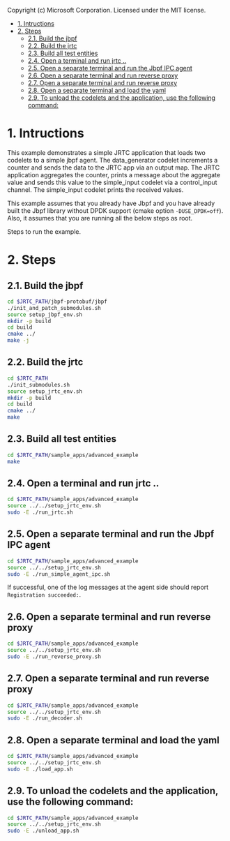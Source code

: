 Copyright (c) Microsoft Corporation.
Licensed under the MIT license.

- [1. Intructions](#1-intructions)
- [2. Steps](#2-steps)
  - [2.1. Build the jbpf](#21-build-the-jbpf)
  - [2.2. Build the jrtc](#22-build-the-jrtc)
  - [2.3. Build all test entities](#23-build-all-test-entities)
  - [2.4. Open a terminal and run jrtc ..](#24-open-a-terminal-and-run-jrtc-)
  - [2.5. Open a separate terminal and run the Jbpf IPC agent](#25-open-a-separate-terminal-and-run-the-jbpf-ipc-agent)
  - [2.6. Open a separate terminal and run reverse proxy](#26-open-a-separate-terminal-and-run-reverse-proxy)
  - [2.7. Open a separate terminal and run reverse proxy](#27-open-a-separate-terminal-and-run-reverse-proxy)
  - [2.8. Open a separate terminal and load the yaml](#28-open-a-separate-terminal-and-load-the-yaml)
  - [2.9. To unload the codelets and the application, use the following command:](#29-to-unload-the-codelets-and-the-application-use-the-following-command)

# 1. Intructions

This example demonstrates a simple JRTC application that loads two codelets to a simple jbpf agent.
The data_generator codelet increments a counter and sends the data to the JRTC app via an output map.
The JRTC application aggregates the counter, prints a message about the aggregate value and sends this
value to the simple_input codelet via a control_input channel. The simple_input codelet prints the received values.

This example assumes that you already have Jbpf and you have already built the Jbpf library without DPDK support (cmake option `-DUSE_DPDK=off`).
Also, it assumes that you are running all the below steps as root.

Steps to run the example.

# 2. Steps

## 2.1. Build the jbpf
  ```sh
  cd $JRTC_PATH/jbpf-protobuf/jbpf
  ./init_and_patch_submodules.sh
  source setup_jbpf_env.sh
  mkdir -p build
  cd build
  cmake ../
  make -j
  ```

## 2.2. Build the jrtc
  ```sh
  cd $JRTC_PATH
  ./init_submodules.sh
  source setup_jrtc_env.sh
  mkdir -p build
  cd build
  cmake ../
  make
  ```

## 2.3. Build all test entities
  ```sh
  cd $JRTC_PATH/sample_apps/advanced_example
  make
  ```

## 2.4. Open a terminal and run jrtc ..
  ```sh
  cd $JRTC_PATH/sample_apps/advanced_example
  source ../../setup_jrtc_env.sh
  sudo -E ./run_jrtc.sh
  ```

## 2.5. Open a separate terminal and run the Jbpf IPC agent
  ```sh
  cd $JRTC_PATH/sample_apps/advanced_example
  source ../../setup_jrtc_env.sh
  sudo -E ./run_simple_agent_ipc.sh
  ```

If successful, one of the log messages at the agent side should report `Registration succeeded:`.

## 2.6. Open a separate terminal and run reverse proxy
  ```sh
  cd $JRTC_PATH/sample_apps/advanced_example
  source ../../setup_jrtc_env.sh
  sudo -E ./run_reverse_proxy.sh
  ```

## 2.7. Open a separate terminal and run reverse proxy
  ```sh
  cd $JRTC_PATH/sample_apps/advanced_example
  source ../../setup_jrtc_env.sh
  sudo -E ./run_decoder.sh
  ```

## 2.8. Open a separate terminal and load the yaml
  ```sh
  cd $JRTC_PATH/sample_apps/advanced_example
  source ../../setup_jrtc_env.sh
  sudo -E ./load_app.sh
  ```

## 2.9. To unload the codelets and the application, use the following command:
  ```sh
  cd $JRTC_PATH/sample_apps/advanced_example
  source ../../setup_jrtc_env.sh
  sudo -E ./unload_app.sh
  ```
